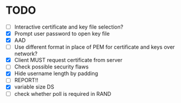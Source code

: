 # TODO

 - [ ] Interactive certificate and key file selection?
 - [x] Prompt user password to open key file
 - [x] AAD
 - [ ] Use different format in place of PEM for certificate and keys over network?
 - [x] Client MUST request certificate from server
 - [ ] Check possible security flaws
 - [x] Hide username length by padding
 - [ ] REPORT!!
 - [x] variable size DS
 - [ ] check whether poll is required in RAND